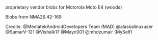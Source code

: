 proprietary vendor blobs for Motorola Moto E4 (woods)

Blobs from NMA26.42-169

Credits:
        @MediatekAndroidDevelopers Team (MAD)
        @alaskalinuxuser
        @SamarV-121
        @Vishalk17
        @Mayc001 
        @mhdzumair (MySelf)
